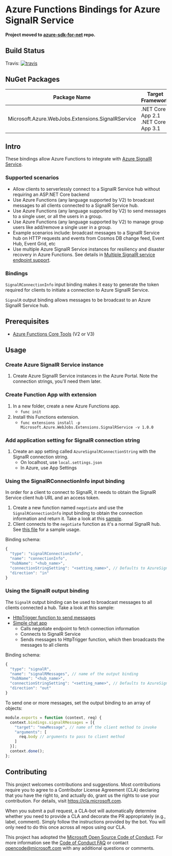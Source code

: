 # Azure Functions Bindings for Azure SignalR Service
**Project moved to [azure-sdk-for-net](https://github.com/Azure/azure-sdk-for-net/tree/main/sdk/signalr/Microsoft.Azure.WebJobs.Extensions.SignalRService) repo.**

## Build Status

Travis: [![travis](https://travis-ci.org/Azure/azure-functions-signalrservice-extension.svg?branch=dev)](https://travis-ci.org/Azure/azure-functions-signalrservice-extension)

## NuGet Packages

Package Name | Target Framework | NuGet
---|---|---
Microsoft.Azure.WebJobs.Extensions.SignalRService | .NET Core App 2.1 <br/> .NET Core App 3.1 | [![NuGet](https://img.shields.io/nuget/v/Microsoft.Azure.WebJobs.Extensions.SignalRService.svg)](https://www.nuget.org/packages/Microsoft.Azure.WebJobs.Extensions.SignalRService)


## Intro

These bindings allow Azure Functions to integrate with [Azure SignalR Service](http://aka.ms/signalr_service).

### Supported scenarios

- Allow clients to serverlessly connect to a SignalR Service hub without requiring an ASP.NET Core backend
- Use Azure Functions (any language supported by V2) to broadcast messages to all clients connected to a SignalR Service hub.
- Use Azure Functions (any language supported by V2) to send messages to a single user, or all the users in a group.
- Use Azure Functions (any language supported by V2) to manage group users like add/remove a single user in a group.
- Example scenarios include: broadcast messages to a SignalR Service hub on HTTP requests and events from Cosmos DB change feed, Event Hub, Event Grid, etc
- Use multiple Azure SignalR Service instances for resiliency and disaster recovery in Azure Functions. See details in [Multiple SignalR service endpoint support](./docs/sharding.md).

### Bindings

`SignalRConnectionInfo` input binding makes it easy to generate the token required for clients to initiate a connection to Azure SignalR Service.

`SignalR` output binding allows messages to be broadcast to an Azure SignalR Service hub.

## Prerequisites

- [Azure Functions Core Tools](https://github.com/Azure/azure-functions-core-tools) (V2 or V3)

## Usage

### Create Azure SignalR Service instance

1. Create Azure SignalR Service instances in the Azure Portal. Note the connection strings, you'll need them later.

### Create Function App with extension

1. In a new folder, create a new Azure Functions app.
    - `func init`
1. Install this Functions extension.
    - `func extensions install -p Microsoft.Azure.WebJobs.Extensions.SignalRService -v 1.0.0`

### Add application setting for SignalR connection string

1. Create an app setting called `AzureSignalRConnectionString` with the SignalR connection string.
    - On localhost, use `local.settings.json`
    - In Azure, use App Settings

### Using the SignalRConnectionInfo input binding

In order for a client to connect to SignalR, it needs to obtain the SignalR Service client hub URL and an access token.

1. Create a new function named `negotiate` and use the `SignalRConnectionInfo` input binding to obtain the connection information and return it. Take a look at this [sample](samples/simple-chat/js/functionapp/negotiate/).
1. Client connects to the `negotiate` function as it's a normal SignalR hub. See [this file](samples/simple-chat/content/index.html) for a sample usage.

Binding schema:

```javascript
{
  "type": "signalRConnectionInfo",
  "name": "connectionInfo",
  "hubName": "<hub_name>",
  "connectionStringSetting": "<setting_name>", // Defaults to AzureSignalRConnectionString
  "direction": "in"
}
```

### Using the SignalR output binding

The `SignalR` output binding can be used to broadcast messages to all clients connected a hub. Take a look at this sample:

- [HttpTrigger function to send messages](samples/simple-chat/js/functionapp/messages/)
- [Simple chat app](samples/simple-chat/content/index.html)
    - Calls negotiate endpoint to fetch connection information
    - Connects to SignalR Service
    - Sends messages to HttpTrigger function, which then broadcasts the messages to all clients

Binding schema:

```javascript
{
  "type": "signalR",
  "name": "signalRMessages", // name of the output binding
  "hubName": "<hub_name>",
  "connectionStringSetting": "<setting_name>", // Defaults to AzureSignalRConnectionString
  "direction": "out"
}
```

To send one or more messages, set the output binding to an array of objects:

```javascript
module.exports = function (context, req) {
  context.bindings.signalRMessages = [{
    "target": "newMessage", // name of the client method to invoke
    "arguments": [
      req.body // arguments to pass to client method
    ]
  }];
  context.done();
};
```

## Contributing

This project welcomes contributions and suggestions.  Most contributions require you to agree to a
Contributor License Agreement (CLA) declaring that you have the right to, and actually do, grant us
the rights to use your contribution. For details, visit https://cla.microsoft.com.

When you submit a pull request, a CLA-bot will automatically determine whether you need to provide
a CLA and decorate the PR appropriately (e.g., label, comment). Simply follow the instructions
provided by the bot. You will only need to do this once across all repos using our CLA.

This project has adopted the [Microsoft Open Source Code of Conduct](https://opensource.microsoft.com/codeofconduct/).
For more information see the [Code of Conduct FAQ](https://opensource.microsoft.com/codeofconduct/faq/) or
contact [opencode@microsoft.com](mailto:opencode@microsoft.com) with any additional questions or comments.
